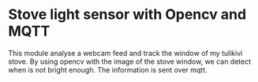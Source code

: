 # Stove light sensor with Opencv and MQTT

This module analyse a webcam feed and track the window of my tulikivi stove.
By using opencv with the image of the stove window, we can detect when  is not bright enough.
The information is sent over mqtt.



